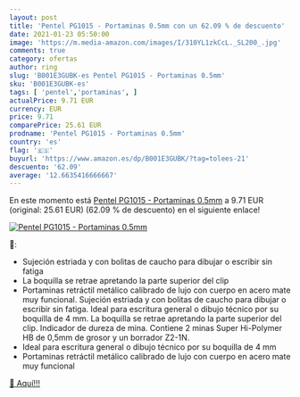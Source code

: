 ```yaml
---
layout: post
title: 'Pentel PG1015 - Portaminas 0.5mm con un 62.09 % de descuento'
date: 2021-01-23 05:50:00
image: 'https://m.media-amazon.com/images/I/310YL1zkCcL._SL200_.jpg'
comments: true
category: ofertas
author: ring
slug: 'B001E3GUBK-es Pentel PG1015 - Portaminas 0.5mm'
sku: 'B001E3GUBK-es'
tags: [ 'pentel','portaminas', ]
actualPrice: 9.71 EUR
currency: EUR
price: 9.71
comparePrice: 25.61 EUR
prodname: 'Pentel PG1015 - Portaminas 0.5mm'
country: 'es'
flag: '🇪🇸'
buyurl: 'https://www.amazon.es/dp/B001E3GUBK/?tag=tolees-21'
descuento: '62.09'
average: '12.6635416666667'
---
```


En este momento está [Pentel PG1015 - Portaminas 0.5mm](https://www.amazon.es/dp/B001E3GUBK/?tag=tolees-21) a 9.71 EUR (original: 25.61 EUR) (62.09 %  de descuento) en el siguiente enlace!

[![Pentel PG1015 - Portaminas 0.5mm](https://m.media-amazon.com/images/I/310YL1zkCcL._SL200_.jpg)](https://www.amazon.es/dp/B001E3GUBK/?tag=tolees-21)

🔎:

- Sujeción estriada y con bolitas de caucho para dibujar o escribir sin fatiga
- La boquilla se retrae apretando la parte superior del clip
- Portaminas retráctil metálico calibrado de lujo con cuerpo en acero mate muy funcional. Sujeción estriada y con bolitas de caucho para dibujar o escribir sin fatiga. Ideal para escritura general o dibujo técnico por su boquilla de 4 mm. La boquilla se retrae apretando la parte superior del clip. Indicador de dureza de mina. Contiene 2 minas Super Hi-Polymer HB de 0,5mm de grosor y un borrador Z2-1N.
- Ideal para escritura general o dibujo técnico por su boquilla de 4 mm
- Portaminas retráctil metálico calibrado de lujo con cuerpo en acero mate muy funcional

[🛒 Aquí!!!](https://www.amazon.es/dp/B001E3GUBK/?tag=tolees-21)
